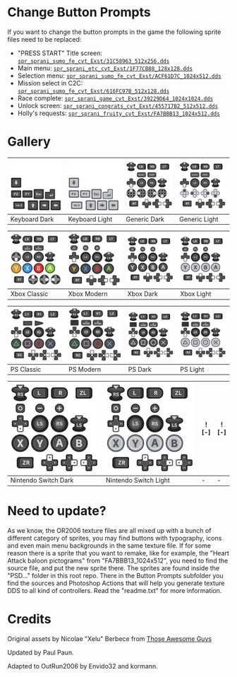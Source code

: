# Change Button Prompts

If you want to change the button prompts in the game the following sprite files need to be replaced:

- "PRESS START" Title screen: [`spr_sprani_sumo_fe_cvt_Exst/31C58963_512x256.dds`](/Original%20(PC)/Original%20(Tweaks%20dumps)/spr_sprani_sumo_fe_cvt_Exst/31C58963_512x256.png)
- Main menu: [`spr_sprani_etc_cvt_Exst/1F77CB88_128x128.dds`](/Original%20(PC)/Original%20(Tweaks%20dumps)/spr_sprani_etc_cvt_Exst/1F77CB88_128x128.png)
- Selection menu: [`spr_sprani_sumo_fe_cvt_Exst/ACF61D7C_1024x512.dds`](/Original%20(PC)/Original%20(Tweaks%20dumps)/spr_sprani_sumo_fe_cvt_Exst/ACF61D7C_1024x512.png)
- Mission select in C2C: [`spr_sprani_sumo_fe_cvt_Exst/616FC97B_512x128.dds`](/Original%20(PC)/Original%20(Tweaks%20dumps)/spr_sprani_sumo_fe_cvt_Exst/616FC97B_512x128.png)
- Race complete: [`spr_sprani_game_cvt_Exst/39229D64_1024x1024.dds`](/Original%20(PC)/Original%20(Tweaks%20dumps)/spr_sprani_game_cvt_Exst/39229D64_1024x1024.png)
- Unlock screen: [`spr_sprani_congrats_cvt_Exst/455717B2_512x512.dds`](/Original%20(PC)/Original%20(Tweaks%20dumps)/spr_sprani_congrats_cvt_Exst/455717B2_512x512.png)
- Holly's requests: [`spr_sprani_fruity_cvt_Exst/FA7BBB13_1024x512.dds`](/Original%20(PC)/Original%20(Tweaks%20dumps)/spr_sprani_fruity_cvt_Exst/FA7BBB13_1024x512.png)

# Gallery

|![Keyboard Dark](/Remakes%20and%20Reskins/UI/Button%20Prompts/Gallery/keys-dark.png)|![Keyboard Light](/Remakes%20and%20Reskins/UI/Button%20Prompts/Gallery/keys-light.png)|![Generic Dark](/Remakes%20and%20Reskins/UI/Button%20Prompts/Gallery/generic-dark.png)|![Generic Light](/Remakes%20and%20Reskins/UI/Button%20Prompts/Gallery/generic-light.png)|
|---|---|---|---|
|Keyboard Dark|Keyboard Light|Generic Dark|Generic Light|

|![Xbox Classic](/Remakes%20and%20Reskins/UI/Button%20Prompts/Gallery/xb-classic.png)|![Xbox Modern](/Remakes%20and%20Reskins/UI/Button%20Prompts/Gallery/xb-modern.png)|![Xbox Dark](/Remakes%20and%20Reskins/UI/Button%20Prompts/Gallery/xb-dark.png)|![Xbox Light](/Remakes%20and%20Reskins/UI/Button%20Prompts/Gallery/xb-light.png)|
|---|---|---|---|
|Xbox Classic|Xbox Modern|Xbox Dark|Xbox Light|

|![PS Classic](/Remakes%20and%20Reskins/UI/Button%20Prompts/Gallery/ps-classic.png)|![PS Modern](/Remakes%20and%20Reskins/UI/Button%20Prompts/Gallery/ps-modern.png)|![PS Dark](/Remakes%20and%20Reskins/UI/Button%20Prompts/Gallery/ps-dark.png)|![PS Light](/Remakes%20and%20Reskins/UI/Button%20Prompts/Gallery/ps-light.png)|
|---|---|---|---|
|PS Classic|PS Modern|PS Dark|PS Light|

|![Nintendo Dark](/Remakes%20and%20Reskins/UI/Button%20Prompts/Gallery/switch-dark.png)|![Nintendo Light](/Remakes%20and%20Reskins/UI/Button%20Prompts/Gallery/switch-light.png)|![-]|![-]|
|---|---|---|---|
|Nintendo Switch Dark|Nintendo Switch Light|-|-|

# Need to update?

As we know, the OR2006 texture files are all mixed up with a bunch of different category of sprites, you may find buttons with typography, icons and even main menu backgrounds in the same texture file.
If for some reason there is a sprite that you want to remake, like for example, the "Heart Attack baloon pictograms" from "FA7BBB13_1024x512", you need to find the source file, and put the new sprite there. The sprites are found inside the "PSD..." folder in this root repo. There in the Button Prompts subfolder you find the sources and Photoshop Actions that will help you generate texture DDS to all kind of controllers. Read the "readme.txt" for more information.

# Credits

Original assets by Nicolae "Xelu" Berbece from [Those Awesome Guys](https://thoseawesomeguys.com/prompts/)

Updated by Paul Paun.

Adapted to OutRun2006 by Envido32 and kormann.
